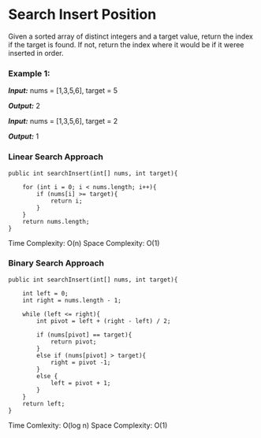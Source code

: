# Search Insert Position #

Given a sorted array of distinct integers and a target value, return the index if the target is found. If not, return the index where it would be if it weree inserted in order.

### Example 1: ###

***Input:*** nums = [1,3,5,6], target = 5

***Output:*** 2

***Input:*** nums = [1,3,5,6], target = 2

***Output:*** 1

### Linear Search Approach ###

	public int searchInsert(int[] nums, int target){
		
		for (int i = 0; i < nums.length; i++){
			if (nums[i] >= target){
				return i;
			}
		}
		return nums.length;
	}

Time Complexity: O(n) Space Complexity: O(1)

### Binary Search Approach ###

	public int searchInsert(int[] nums, int target){
	
		int left = 0;
		int right = nums.length - 1;

		while (left <= right){
			int pivot = left + (right - left) / 2;
			
			if (nums[pivot] == target){
				return pivot;
			}
			else if (nums[pivot] > target){
				right = pivot -1;
			}
			else {
				left = pivot + 1;
			}
		}
		return left;
	}

Time Comlexity: O(log n) Space Complexity: O(1)

